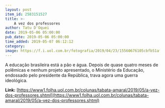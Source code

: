 ```yaml
---
layout: post
item_id: 2583151527
title: >-
    A vez dos professores
author: Tatu D'Oquei
date: 2019-05-06 05:00:00
pub_date: 2019-05-06 05:00:00
time_added: 2019-05-07 06:12:12
category: 
image: https://f.i.uol.com.br/fotografia/2019/04/23/15560676105cbfb51af1cce_1556067610_3x2_rt.jpg
---
```


A educação brasileira está a pão e água. Depois de quase quatro meses de polêmicas e nenhum projeto apresentado, o Ministério da Educação, endossado pelo presidente da República, trava agora uma guerra ideológica.

**Link:** [https://www1.folha.uol.com.br/colunas/tabata-amaral/2019/05/a-vez-dos-professores.shtml](https://www1.folha.uol.com.br/colunas/tabata-amaral/2019/05/a-vez-dos-professores.shtml)

